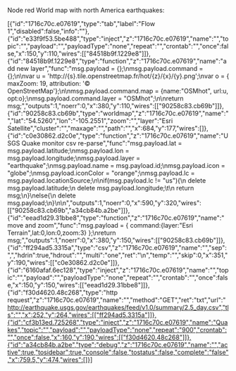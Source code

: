 Node red World map with north America earthquakes:

[{"id":"1716c70c.e07619","type":"tab","label":"Flow 1","disabled":false,"info":""},{"id":"e33f9f53.5be488","type":"inject","z":"1716c70c.e07619","name":"","topic":"","payload":"","payloadType":"none","repeat":"","crontab":"","once":false,"x":150,"y":110,"wires":[["84518b9f.1229e8"]]},{"id":"84518b9f.1229e8","type":"function","z":"1716c70c.e07619","name":"add new layer","func":"msg.payload = {};\nmsg.payload.command = {};\n\nvar u = 'http://{s}.tile.openstreetmap.fr/hot/{z}/{x}/{y}.png';\nvar o = { maxZoom: 19, attribution: '&copy; OpenStreetMap'};\n\nmsg.payload.command.map = {name:\"OSMhot\", url:u, opt:o};\nmsg.payload.command.layer = \"OSMhot\";\n\nreturn msg;","outputs":1,"noerr":0,"x":380,"y":110,"wires":[["90258c83.cb69b"]]},{"id":"90258c83.cb69b","type":"worldmap","z":"1716c70c.e07619","name":"","lat":"54.5260","lon":"-105.2551","zoom":"","layer":"Esri Satellite","cluster":"","maxage":"","path":"","x":684,"y":177,"wires":[]},{"id":"c0e30862.d2c0e","type":"function","z":"1716c70c.e07619","name":"USGS Quake monitor csv re-parse","func":"msg.payload.lat = msg.payload.latitude;\nmsg.payload.lon = msg.payload.longitude;\nmsg.payload.layer = \"earthquake\";\nmsg.payload.name = msg.payload.id;\nmsg.payload.icon = \"globe\";\nmsg.payload.iconColor = \"orange\";\nmsg.payload.lc = msg.payload.locationSource;\n\nif(msg.payload.lc != \"us\"){\n    delete msg.payload.latitude;\n    delete msg.payload.longitude;\t\n    return msg;\n}\nelse{\n    delete msg.payload;\n}\n\n","outputs":1,"noerr":0,"x":590,"y":320,"wires":[["90258c83.cb69b","a34cb84b.a2be"]]},{"id":"eead1d29.31bbe8","type":"function","z":"1716c70c.e07619","name":"move and zoom","func":"msg.payload = { command:{layer:\"Esri Terrain\",lat:0,lon:0,zoom:3} };\nreturn msg;","outputs":1,"noerr":0,"x":380,"y":150,"wires":[["90258c83.cb69b"]]},{"id":"ff294ad5.3315a","type":"csv","z":"1716c70c.e07619","name":"","sep":",","hdrin":true,"hdrout":"","multi":"one","ret":"\\n","temp":"","skip":0,"x":351,"y":190,"wires":[["c0e30862.d2c0e"]]},{"id":"6160afaf.6ec128","type":"inject","z":"1716c70c.e07619","name":"","topic":"","payload":"","payloadType":"none","repeat":"","crontab":"","once":false,"x":150,"y":150,"wires":[["eead1d29.31bbe8"]]},{"id":"f30d4620.48c268","type":"http request","z":"1716c70c.e07619","name":"","method":"GET","ret":"txt","url":"http://earthquake.usgs.gov/earthquakes/feed/v1.0/summary/2.5_day.csv","tls":"","x":252,"y":264,"wires":[["ff294ad5.3315a"]]},{"id":"cf3b13ed.725268","type":"inject","z":"1716c70c.e07619","name":"Quakes","topic":"","payload":"","payloadType":"none","repeat":"900","crontab":"","once":false,"x":160,"y":190,"wires":[["f30d4620.48c268"]]},{"id":"a34cb84b.a2be","type":"debug","z":"1716c70c.e07619","name":"","active":true,"tosidebar":true,"console":false,"tostatus":false,"complete":"false","x":759.5,"y":474,"wires":[]}]
